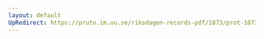 ```yaml
---
layout: default
UpRedirect: https://pruto.im.uu.se/riksdagen-records-pdf/1873/prot-1873--ak--203/prot-1873--ak--203_000.pdf
---
```

